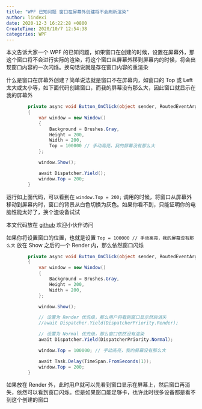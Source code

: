 ```yaml
---
title: "WPF 已知问题 窗口在屏幕外创建将不会刷新渲染"
author: lindexi
date: 2020-12-3 16:22:28 +0800
CreateTime: 2020/10/7 12:54:38
categories: WPF
---
```


本文告诉大家一个 WPF 的已知问题，如果窗口在创建的时候，设置在屏幕外，那这个窗口将不会进行实际的渲染，将这个窗口从屏幕外移到屏幕内的时候，将会出现窗口内容的一次闪烁。换句话说就是存在窗口内容的重渲染

<!--more-->


<!-- CreateTime:2020/10/7 12:54:38 -->



什么是窗口在屏幕外创建？简单说法就是窗口不在屏幕内，如窗口的 Top 或 Left 太大或太小等，如下面代码创建窗口，而我的屏幕没有那么大，因此窗口就显示在我的屏幕外

```csharp
        private async void Button_OnClick(object sender, RoutedEventArgs e)
        {
            var window = new Window()
            {
                Background = Brushes.Gray,
                Height = 200,
                Width = 200,
                Top = 100000 // 手动高亮，我的屏幕没有那么大
            };

            window.Show();

            await Dispatcher.Yield();
            window.Top = 200;
        }
```

运行如上面代码，可以看到在 `window.Top = 200;` 调用的时候，将窗口从屏幕外移动到屏幕内时，窗口的背景从白色切换为灰色。如果你看不到，只能证明你的电脑性能太好了，换个渣设备试试

本文代码放在 [github](https://github.com/lindexi/lindexi_gd/tree/d8516f04/NerehebunaywarRoheeyeekularu ) 欢迎小伙伴访问

如果你将设置窗口的位置，也就是设置 `Top = 100000 // 手动高亮，我的屏幕没有那么大` 放在 Show 之后的一个 Render 内，那么依然窗口闪烁

```csharp
        private async void Button_OnClick(object sender, RoutedEventArgs e)
        {
            var window = new Window()
            {
                Background = Brushes.Gray,
                Height = 200,
                Width = 200,
            };

            window.Show();

            // 设置为 Render 优先级，那么用户将看到窗口显示然后消失
            //await Dispatcher.Yield(DispatcherPriority.Render);

            // 设置为 Normal 优先级，那么窗口依然没有渲染
            await Dispatcher.Yield(DispatcherPriority.Normal);

            window.Top = 100000; // 手动高亮，我的屏幕没有那么大

            await Task.Delay(TimeSpan.FromSeconds(1));
            window.Top = 200;
        }
```

如果放在 Render 外，此时用户就可以先看到窗口显示在屏幕上，然后窗口再消失，依然可以看到窗口闪烁。但是如果窗口能足够卡，也许此时很多设备都是看不到这个创建的窗口

